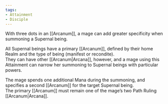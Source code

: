 ```yaml
---
tags:
- Attainment
- Disciple
---
```


With three dots in an [[Arcanum]], a mage can add greater specificity when summoning a Supernal being.

All Supernal beings have a primary [[Arcanum]], defined by their home Realm and the type of being (manifest or recondite).\
They can have other [[Arcanum|Arcana]], however, and a mage using this Attainment can narrow her summoning to Supernal beings with particular powers.

The mage spends one additional Mana during the summoning, and specifies a second [[Arcanum]] for the target Supernal being.\
The primary [[Arcanum]] must remain one of the mage’s two Path Ruling [[Arcanum|Arcana]].